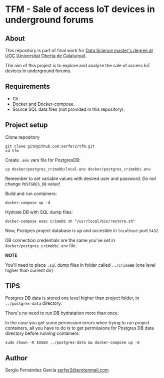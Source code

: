# TFM - Sale of access IoT devices in underground forums


## About

This repository is part of final work for [Data Science master's degree at UOC (Universitat Oberta de Calatunya)](!https://estudios.uoc.edu/es/masters-universitarios/data-science/presentacion).

The aim of this project is to explore and analyze the sale of access IoT devices in underground forums.

## Requirements

- Git.
- Docker and Docker-compose.
- Source SQL data files (not provided in this repository).

## Project setup

Clone repository

```
git clone git@github.com:serfer2/tfm.git
cd tfm

```

Create `.env` vars file for PostgresDB:

```
cp docker/postgres_crimebb/local.env docker/postgres_crimebb/.env
```

Remember to set variable values with desired user and password. Do not change `POSTGRES_DB` value!

Build and run containers:

```
docker-compose up -d
```

Hydrate DB with SQL dump files:

```
docker-compose exec crimebb sh "/usr/local/bin/restore.sh"
```

Now, Postgres project database is up and accesible in `localhost` port `5432`.

DB connection credentials are the same you've set in `docker/postgres_crimebb/.env` file.

**NOTE**

You'll need to place `.sql` dump files in folder called `../crimeBB` (one level higher than current dir)

## TIPS

Postgres DB data is stored one level higher than project folder, in `../postgres-data` directory.

There's no need to run DB hydratation more than once.

In the case you get some permission errors when trying to run project containers, all you have to do is to get permissions for Postgres DB data directory before running containers:

```
sudo chown -R $USER ../postgres-data && docker-compose up -d
```

## Author

Sergio Fernández García serfer2@protonmail.com
